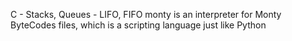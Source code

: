 C - Stacks, Queues - LIFO, FIFO
monty is an interpreter for Monty ByteCodes files, which is a scripting language just like Python
